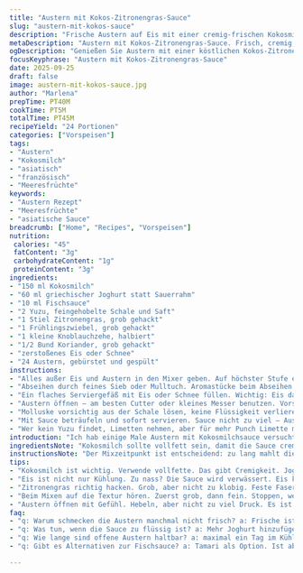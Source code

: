 ```yaml
---
title: "Austern mit Kokos-Zitronengras-Sauce"
slug: "austern-mit-kokos-sauce"
description: "Frische Austern auf Eis mit einer cremig-frischen Kokosmilchsauce, abgerundet mit Zitronengras, Limettenzeste und Würze aus Fischsauce. Perfekt für Meeresfrühlingsgefühle, glutenfrei und ohne Nüsse oder Eier. Diese Variation ersetzt saure Sahne durch griechischen Joghurt und ersetzt Limetten durch Yuzu für einen kräftigeren Duft. Die Zubereitung erfordert genaues Timing beim Mixen und Filtern, damit die Sauce samtig, nicht zu wässrig wird, und Austern zart, aber nicht zu kalt serviert werden. Auf das Öffnen der Muscheln folgt rasches Anrichten auf zerstoßenem Eis – der unverkennbare Geruch nach Meeresbrise mischt sich mit dem Zitronengras-Duft, das Salzige trifft die milde Süße der Kokosmilch. Kleinere Anpassungen an Zeiten und Zutaten helfen, Balance zu halten und das Herbe im Zitronengras optimal freizusetzen."
metaDescription: "Austern mit Kokos-Zitronengras-Sauce. Frisch, cremig, mit einem Hauch von Yuzu. Ideal für Meeresfrühlingsgefühle."
ogDescription: "Genießen Sie Austern mit einer köstlichen Kokos-Zitronengras-Sauce. Frisch und aromatisch. Ein Muss für jeden Fischliebhaber."
focusKeyphrase: "Austern mit Kokos-Zitronengras-Sauce"
date: 2025-09-25
draft: false
image: austern-mit-kokos-sauce.jpg
author: "Marlena"
prepTime: PT40M
cookTime: PT5M
totalTime: PT45M
recipeYield: "24 Portionen"
categories: ["Vorspeisen"]
tags:
- "Austern"
- "Kokosmilch"
- "asiatisch"
- "französisch"
- "Meeresfrüchte"
keywords:
- "Austern Rezept"
- "Meeresfrüchte"
- "asiatische Sauce"
breadcrumb: ["Home", "Recipes", "Vorspeisen"]
nutrition: 
 calories: "45"
 fatContent: "3g"
 carbohydrateContent: "1g"
 proteinContent: "3g"
ingredients:
- "150 ml Kokosmilch"
- "60 ml griechischer Joghurt statt Sauerrahm"
- "10 ml Fischsauce"
- "2 Yuzu, feingehobelte Schale und Saft"
- "1 Stiel Zitronengras, grob gehackt"
- "1 Frühlingszwiebel, grob gehackt"
- "1 kleine Knoblauchzehe, halbiert"
- "1/2 Bund Koriander, grob gehackt"
- "zerstoßenes Eis oder Schnee"
- "24 Austern, gebürstet und gespült"
instructions:
- "Alles außer Eis und Austern in den Mixer geben. Auf höchster Stufe etwa 1 Minute laufen lassen – Aromaten müssen fein zerkleinert, aber nicht zerfetzt werden. Man hört, wenn sich die Textur von grob zu fein verändert; wichtig, nicht zerfetzen, sonst wird Sauce trüb und bitter."
- "Abseihen durch feines Sieb oder Mulltuch. Aromastücke beim Abseihen gut ausdrücken, aber nicht mit Gewalt - sonst Bitterstoffe. Dabei entsteht eine samtige, leicht duftende Flüssigkeit, die beim Schwenken im Glas kleine Listchen zeigt."
- "Ein flaches Serviergefäß mit Eis oder Schnee füllen. Wichtig: Eis darf nicht zu nass sein – am besten kurz ausdrücken. Die Kälte hält Austern fest, verhindert Verwässerung der Sauce."
- "Austern öffnen – am besten Cutter oder kleines Messer benutzen. Vorsicht; Austern sollten sich bei leichtem Hebeln öffnen, sonst zäh. Das Scharnier fühlen, minimal hebeln, Scheide lösen."
- "Molluske vorsichtig aus der Schale lösen, keine Flüssigkeit verlieren. Auf Eis setzen - nicht stapeln, Austern mögen Luft und Kälte gleichmäßig."
- "Mit Sauce beträufeln und sofort servieren. Sauce nicht zu viel – Austern stehen im Mittelpunkt. Die Kombination aus salzig, süß, zitronig und umami macht den Biss spannend."
- "Wer kein Yuzu findet, Limetten nehmen, aber für mehr Punch Limette mit ein wenig frisch geriebener Ingwer ersetzen. Fischsauce kann durch Sojasauce ersetzt werden, doch Vorsicht mit Salzgehalt."
introduction: "Ich hab einige Male Austern mit Kokosmilchsauce versucht, früher zu süß, dann zu sauer. Erst mit Zitronengras in groben Stücken kamen die Aromen lebendig und nicht langweilig rüber. Wichtig ist das richtige Verhältnis von Kokosmilch zu Joghurt, sonst wird Sauce entweder zu wässrig oder zu schwer. Und die Frische der Austern, die darf man nicht unterschätzen. Geräusch von Eis, wenn man die Austern darauf setzt, ist ein kleines Ritual, das frische Ozeanluft ins Zimmer holt. Yuzu macht hier einen Unterschied- intensiv, spannend, verleiht einen Hauch Japan an französischen Stil – versucht es mal. Fische brauchen würzige Akzente, deswegen ist Fischsauce ein Muss, doch Dose sollte frisch und klar riechen."
ingredientsNote: "Kokosmilch sollte vollfett sein, damit die Sauce cremig wird, griechischer Joghurt ersetzt Sauerrahm, liefert Säure und Fett, ohne zu flüssig zu sein. Zitronengras grob hacken, damit die festen Fasern nicht in der Sauce landen, nur die Aromen. Achtet auf frische Austern, grob bürsten, um Schleim wegzubekommen - das schützt vor Sand. Optional kann Limetten durch Yuzu ersetzt werden, gibt mehr Tiefe. Fischsauce unbedingt frisch öffnen, alte riechen komisch und zerstören die Balance. Ersatz für Fischsauce wäre Tamari, aber der Geschmack verändert sich enorm."
instructionsNote: "Der Mixzeitpunkt ist entscheidend: zu lang mahlt die Zitronengras zu fein und bringt Bitterkeit, zu kurz wirken die Aromen blass. Durch ein feines Sieb geben, Wichtigkeit nicht unterschätzen - das gibt eine klare, helle Sauce, ohne Fasern und ohne Trübung. Aromatische Rückstände entsorgen - die bringen nur Bitterstoffe im Nachgang. Eis sollte nicht schmelzen, Austern müssen kalt sein, aber nicht eiskalt; wenn der Fisch zu kalt ist, verschließt sich der Geschmack. Austern vorsichtig öffnen, sonst brechen Schalen splittern in Fleisch, Reste an der Schale verderben den Genuss. Zum Servieren Sauce leicht kühlen, nicht kalt aus Kühlschrank, dann entfalten sich die Aromen besser. Wer etwas mehr Pepp will, kann fein geriebenen Ingwer ergänzen, aber sparsam und frisch."
tips:
- "Kokosmilch ist wichtig. Verwende vollfette. Das gibt Cremigkeit. Joghurt ersetzt Sauerrahm, sorgt für Säure ohne die Sauce zu verdünnen. Riecht nach Sommer, süß und leicht."
- "Eis ist nicht nur Kühlung. Zu nass? Die Sauce wird verwässert. Eis kurz ausdrücken. Kälte hilft, Geschmack der Austern bleibt. Nicht überstapeln, soll Luft zirkulieren."
- "Zitronengras richtig hacken. Grob, aber nicht zu klobig. Feste Fasern? Kommen nicht in die Sauce. So wird sie klar und samtig. Achtet auf Details."
- "Beim Mixen auf die Textur hören. Zuerst grob, dann fein. Stoppen, wenn es weich ist. Zu lange? Bitterkeit. Ein feines Sieb hilft beim Abseihen. Wichtig."
- "Austern öffnen mit Gefühl. Hebeln, aber nicht zu viel Druck. Es ist eine Kunst. Reste in der Schale? Schmecken schlecht. Lesen der Schale wichtig, nicht nur das Innere."
faq:
- "q: Warum schmecken die Austern manchmal nicht frisch? a: Frische ist key. Einkaufsort entscheidet. Riechen vor dem Kaufen. Abblätternde Schalen? Finger weg."
- "q: Was tun, wenn die Sauce zu flüssig ist? a: Mehr Joghurt hinzufügen. Ein bisschen Kokosmilch geht auch. Wichtig: Timing beachten. Mixen einfach nicht übertreiben."
- "q: Wie lange sind offene Austern haltbar? a: maximal ein Tag im Kühlschrank. In Eis aufbewahren, aber nicht zu nass. Kühl, frisch halten. Schnelligkeit zählt."
- "q: Gibt es Alternativen zur Fischsauce? a: Tamari als Option. Ist aber salziger. Vielleicht auch Sojasauce, aber schmeckt anders. Achtet auf Balance mit Salz."

---
```

